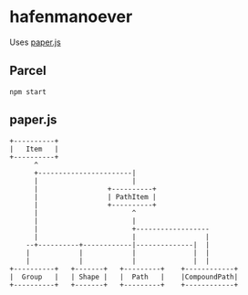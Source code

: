 # hafenmanoever

Uses [paper.js](http://paperjs.org/reference)

## Parcel

    npm start

## paper.js

    +----------+
    |   Item   |
    +----------+
          ^
          +-----------------------|
          |                       |
          |                 +----------+
          |                 | PathItem |
          |                 +----------+
          |                       ^
          |                       |
          |                       +------------------
          |                       |                 |
        --+----------+------------|--------------|  |
        |            |            |              |  |
        |            |            |              |  |
    +----------+   +-------+   +---------+    +------------+
    |  Group   |   | Shape |   |  Path   |    |CompoundPath|
    +----------+   +-------+   +---------+    +------------+
